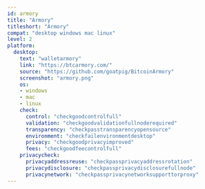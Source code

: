 ```yaml
---
id: armory
title: "Armory"
titleshort: "Armory"
compat: "desktop windows mac linux"
level: 2
platform:
  desktop:
    text: "walletarmory"
    link: "https://btcarmory.com/"
    source: "https://github.com/goatpig/BitcoinArmory"
    screenshot: "armory.png"
    os:
    - windows
    - mac
    - linux
    check:
      control: "checkgoodcontrolfull"
      validation: "checkgoodvalidationfullnoderequired"
      transparency: "checkpasstransparencyopensource"
      environment: "checkfailenvironmentdesktop"
      privacy: "checkgoodprivacyimproved"
      fees: "checkgoodfeecontrolfull"
    privacycheck:
      privacyaddressreuse: "checkpassprivacyaddressrotation"
      privacydisclosure: "checkpassprivacydisclosurefullnode"
      privacynetwork: "checkpassprivacynetworksupporttorproxy"
---
```

